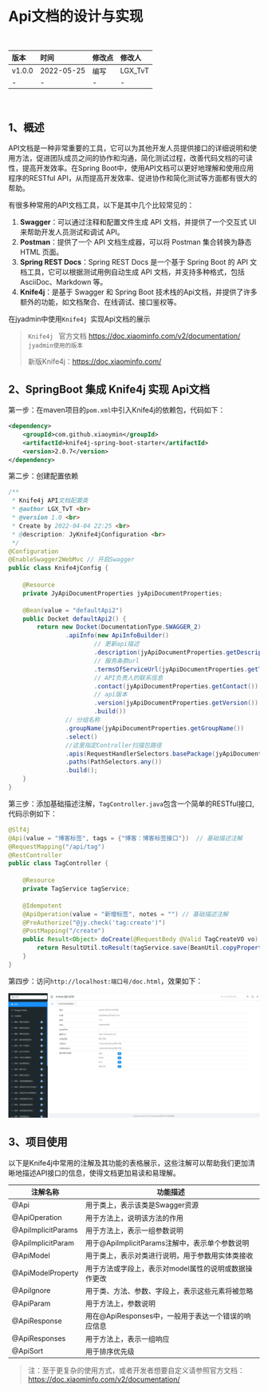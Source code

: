 # Api文档的设计与实现

<br/>

| 版本   | 时间       | 修改点 | 修改人  |
| :----- | :--------- | :----- | :------ |
| v1.0.0 | 2022-05-25 | 编写   | LGX_TvT |
| -      | -          | -      | -       |

<br/>

## 1、概述



API文档是一种非常重要的工具，它可以为其他开发人员提供接口的详细说明和使用方法，促进团队成员之间的协作和沟通，简化测试过程，改善代码文档的可读性，提高开发效率。在Spring Boot中，使用API文档可以更好地理解和使用应用程序的RESTful API，从而提高开发效率、促进协作和简化测试等方面都有很大的帮助。



有很多种常用的API文档工具，以下是其中几个比较常见的：

1. **Swagger**：可以通过注释和配置文件生成 API 文档，并提供了一个交互式 UI 来帮助开发人员测试和调试 API。
2. **Postman**：提供了一个 API 文档生成器，可以将 Postman 集合转换为静态 HTML 页面。
3. **Spring REST Docs**：Spring REST Docs 是一个基于 Spring Boot 的 API 文档工具，它可以根据测试用例自动生成 API 文档，并支持多种格式，包括 AsciiDoc、Markdown 等。
5. **Knife4j**：是基于 Swagger 和 Spring Boot 技术栈的Api文档，并提供了许多额外的功能，如文档聚合、在线调试、接口鉴权等。



在jyadmin中使用`Knife4j `实现Api文档的展示



> `Knife4j ` 官方文档 https://doc.xiaominfo.com/v2/documentation/  `jyadmin使用的版本`
>
> 新版Knife4j：https://doc.xiaominfo.com/ 





## 2、SpringBoot 集成 Knife4j 实现 Api文档

第一步：在maven项目的`pom.xml`中引入Knife4j的依赖包，代码如下：

```xml
<dependency>
    <groupId>com.github.xiaoymin</groupId>
    <artifactId>knife4j-spring-boot-starter</artifactId>
    <version>2.0.7</version>
</dependency>
```



第二步：创建配置依赖

```java
/**
 * Knife4j API文档配置类
 * @author LGX_TvT <br>
 * @version 1.0 <br>
 * Create by 2022-04-04 22:25 <br>
 * @description: JyKnife4jConfiguration <br>
 */
@Configuration
@EnableSwagger2WebMvc // 开启Swagger
public class Knife4jConfig {

    @Resource
    private JyApiDocumentProperties jyApiDocumentProperties;

    @Bean(value = "defaultApi2")
    public Docket defaultApi2() {
        return new Docket(DocumentationType.SWAGGER_2)
                .apiInfo(new ApiInfoBuilder()
                        // 更新api描述
                        .description(jyApiDocumentProperties.getDescription())
                        // 服务条款url
                        .termsOfServiceUrl(jyApiDocumentProperties.getTermsOfServiceUrl())
                        // API负责人的联系信息
                        .contact(jyApiDocumentProperties.getContact())
                        // api版本
                        .version(jyApiDocumentProperties.getVersion())
                        .build())
                // 分组名称
                .groupName(jyApiDocumentProperties.getGroupName())
                .select()
                //这里指定Controller扫描包路径
                .apis(RequestHandlerSelectors.basePackage(jyApiDocumentProperties.getBasePackage()))
                .paths(PathSelectors.any())
                .build();
    }
}
```



第三步：添加基础描述注解，`TagController.java`包含一个简单的RESTful接口,代码示例如下：

```java
@Slf4j
@Api(value = "博客标签", tags = {"博客：博客标签接口"})  // 基础描述注解
@RequestMapping("/api/tag")
@RestController
public class TagController {

    @Resource
    private TagService tagService;

    @Idempotent
    @ApiOperation(value = "新增标签", notes = "") // 基础描述注解
    @PreAuthorize("@jy.check('tag:create')")
    @PostMapping("/create")
    public Result<Object> doCreate(@RequestBody @Valid TagCreateVO vo) {
        return ResultUtil.toResult(tagService.save(BeanUtil.copyProperties(vo, Tag.class)));
    }
}
```



第四步：访问`http://localhost:端口号/doc.html`，效果如下：

![image-20230613105929135](Api%E6%96%87%E6%A1%A3%E7%9A%84%E8%AE%BE%E8%AE%A1%E4%B8%8E%E5%AE%9E%E7%8E%B0.assets/image-20230613105929135-16866251702671.png)



## 3、项目使用

以下是Knife4j中常用的注解及其功能的表格展示，这些注解可以帮助我们更加清晰地描述API接口的信息，使得文档更加易读和易理解。

| 注解名称           | 功能描述                                              |
| ------------------ | ----------------------------------------------------- |
| @Api               | 用于类上，表示该类是Swagger资源                       |
| @ApiOperation      | 用于方法上，说明该方法的作用                          |
| @ApiImplicitParams | 用于方法上，表示一组参数说明                          |
| @ApiImplicitParam  | 用于@ApiImplicitParams注解中，表示单个参数说明        |
| @ApiModel          | 用于类上，表示对类进行说明，用于参数用实体类接收      |
| @ApiModelProperty  | 用于方法或字段上，表示对model属性的说明或数据操作更改 |
| @ApiIgnore         | 用于类、方法、参数、字段上，表示这些元素将被忽略      |
| @ApiParam          | 用于方法上，参数说明                                  |
| @ApiResponse       | 用在@ApiResponses中，一般用于表达一个错误的响应信息   |
| @ApiResponses      | 用于方法上，表示一组响应                              |
| @ApiSort           | 用于排序优先级                                        |



>  注：至于更复杂的使用方式，或者开发者想要自定义请参照官方文档：  https://doc.xiaominfo.com/v2/documentation/ 

